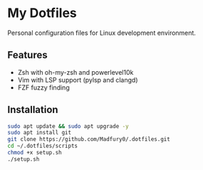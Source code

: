# My Dotfiles

Personal configuration files for Linux development environment.

## Features

- Zsh with oh-my-zsh and powerlevel10k
- Vim with LSP support (pylsp and clangd)
- FZF fuzzy finding

## Installation

```bash
sudo apt update && sudo apt upgrade -y
sudo apt install git
git clone https://github.com/Madfury0/.dotfiles.git
cd ~/.dotfiles/scripts
chmod +x setup.sh
./setup.sh
```